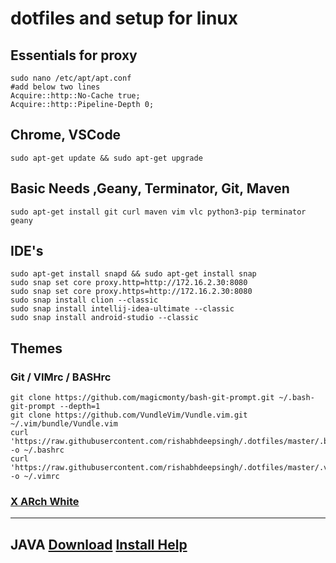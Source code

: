 # dotfiles and setup for linux

## Essentials for proxy
    sudo nano /etc/apt/apt.conf
    #add below two lines
    Acquire::http::No-Cache true;
    Acquire::http::Pipeline-Depth 0;

## Chrome, VSCode
    sudo apt-get update && sudo apt-get upgrade


## Basic Needs ,Geany, Terminator, Git, Maven
    sudo apt-get install git curl maven vim vlc python3-pip terminator geany

## IDE's
    sudo apt-get install snapd && sudo apt-get install snap
    sudo snap set core proxy.http=http://172.16.2.30:8080
    sudo snap set core proxy.https=http://172.16.2.30:8080
    sudo snap install clion --classic
    sudo snap install intellij-idea-ultimate --classic
    sudo snap install android-studio --classic


## Themes
### Git / VIMrc / BASHrc
    git clone https://github.com/magicmonty/bash-git-prompt.git ~/.bash-git-prompt --depth=1
    git clone https://github.com/VundleVim/Vundle.vim.git ~/.vim/bundle/Vundle.vim
    curl 'https://raw.githubusercontent.com/rishabhdeepsingh/.dotfiles/master/.bashrc' -o ~/.bashrc
    curl 'https://raw.githubusercontent.com/rishabhdeepsingh/.dotfiles/master/.vimrc' -o ~/.vimrc

### [X ARch White](https://gitlab.com/LinxGem33/X-Arc-White/tags/v1.4.7)

------

## JAVA [Download](https://www.oracle.com/technetwork/java/javase/downloads/index.html)  [Install Help](https://www.javahelps.com/2017/09/install-oracle-jdk-9-on-linux.html)
